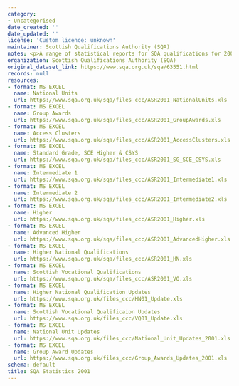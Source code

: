 ```yaml
---
category:
- Uncategorised
date_created: ''
date_updated: ''
license: 'Custom licence: unknown'
maintainer: Scottish Qualifications Authority (SQA)
notes: <p>A range of statistical reports for SQA qualifications for 2001.</p>
organization: Scottish Qualifications Authority (SQA)
original_dataset_link: https://www.sqa.org.uk/sqa/63551.html
records: null
resources:
- format: MS EXCEL
  name: National Units
  url: https://www.sqa.org.uk/sqa/files_ccc/ASR2001_NationalUnits.xls
- format: MS EXCEL
  name: Group Awards
  url: https://www.sqa.org.uk/sqa/files_ccc/ASR2001_GroupAwards.xls
- format: MS EXCEL
  name: Access Clusters
  url: https://www.sqa.org.uk/sqa/files_ccc/ASR2001_AccessClusters.xls
- format: MS EXCEL
  name: Standard Grade, SCE Higher & CSYS
  url: https://www.sqa.org.uk/sqa/files_ccc/ASR2001_SG_SCE_CSYS.xls
- format: MS EXCEL
  name: Intermediate 1
  url: https://www.sqa.org.uk/sqa/files_ccc/ASR2001_Intermediate1.xls
- format: MS EXCEL
  name: Intermediate 2
  url: https://www.sqa.org.uk/sqa/files_ccc/ASR2001_Intermediate2.xls
- format: MS EXCEL
  name: Higher
  url: https://www.sqa.org.uk/sqa/files_ccc/ASR2001_Higher.xls
- format: MS EXCEL
  name: Advanced Higher
  url: https://www.sqa.org.uk/sqa/files_ccc/ASR2001_AdvancedHigher.xls
- format: MS EXCEL
  name: Higher National Qualifications
  url: https://www.sqa.org.uk/sqa/files_ccc/ASR2001_HN.xls
- format: MS EXCEL
  name: Scottish Vocational Qualifications
  url: https://www.sqa.org.uk/sqa/files_ccc/ASR2001_VQ.xls
- format: MS EXCEL
  name: Higher National Qualification Updates
  url: https://www.sqa.org.uk/files_ccc/HN01_Update.xls
- format: MS EXCEL
  name: Scottish Vocational Qualificaion Updates
  url: https://www.sqa.org.uk/files_ccc/VQ01_Update.xls
- format: MS EXCEL
  name: National Unit Updates
  url: https://www.sqa.org.uk/files_ccc/National_Unit_Updates_2001.xls
- format: MS EXCEL
  name: Group Award Updates
  url: https://www.sqa.org.uk/files_ccc/Group_Awards_Updates_2001.xls
schema: default
title: SQA Statistics 2001
---
```

